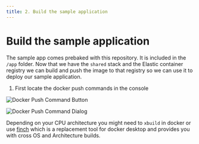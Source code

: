 ```yaml
---
title: 2. Build the sample application
---
```


Build the sample application
============================

The sample app comes prebaked with this repository. It is included in the `/app` folder.
Now that we have the `shared` stack and the Elastic container registry we can build and push the image to that registry so we can use it to deploy our sample application.

1. First locate the docker push commands in the console

![Docker Push Command Button](/assets/docker_push_1.png)

![Docker Push Command Dialog](/assets/docker_push_2.png)

Depending on your CPU architecture you might need to `xbuild` in docker or use [finch](https://github.com/runfinch/finch) which is a replacement tool for docker desktop and provides you with cross OS and Architecture builds.